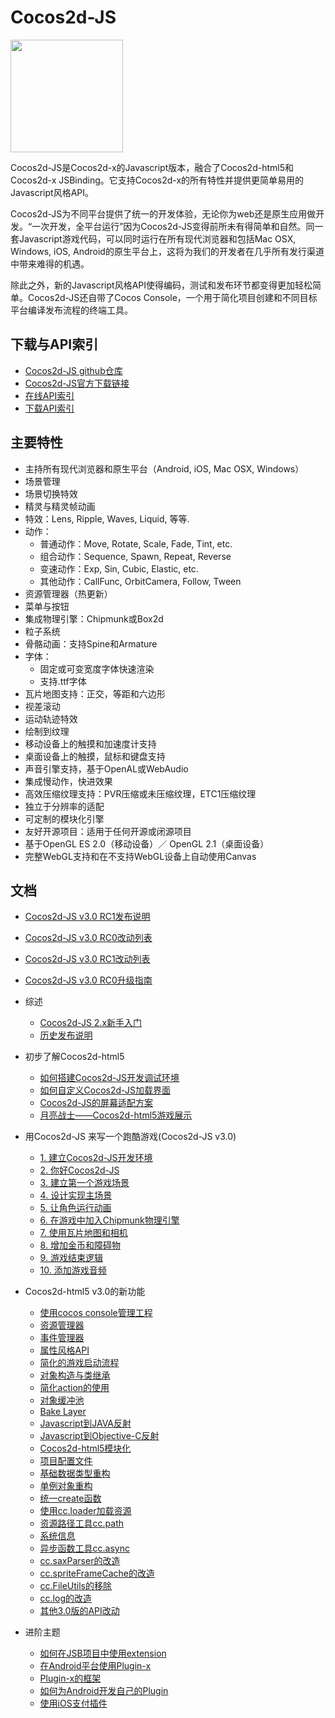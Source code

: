 # Cocos2d-JS

<img src="http://www.cocos2d-x.org/attachments/download/1508" height=180> 

Cocos2d-JS是Cocos2d-x的Javascript版本，融合了Cocos2d-html5和Cocos2d-x JSBinding。它支持Cocos2d-x的所有特性并提供更简单易用的Javascript风格API。

Cocos2d-JS为不同平台提供了统一的开发体验，无论你为web还是原生应用做开发。“一次开发，全平台运行”因为Cocos2d-JS变得前所未有得简单和自然。同一套Javascript游戏代码，可以同时运行在所有现代浏览器和包括Mac OSX, Windows, iOS, Android的原生平台上，这将为我们的开发者在几乎所有发行渠道中带来难得的机遇。

除此之外，新的Javascript风格API使得编码，测试和发布环节都变得更加轻松简单。Cocos2d-JS还自带了Cocos Console，一个用于简化项目创建和不同目标平台编译发布流程的终端工具。

## 下载与API索引

- [Cocos2d-JS github仓库](http://github.com/cocos2d/cocos2d-js/)
- [Cocos2d-JS官方下载链接](http://www.cocos2d-x.org/download)
- [在线API索引](http://www.cocos2d-x.org/wiki/Reference)
- [下载API索引](http://www.cocos2d-x.org/filedown/Cocos2d-JS-v3.0-beta-API.zip)

## 主要特性

* 主持所有现代浏览器和原生平台（Android, iOS, Mac OSX, Windows）
* 场景管理
* 场景切换特效
* 精灵与精灵帧动画
* 特效：Lens, Ripple, Waves, Liquid, 等等.
* 动作：
    * 普通动作：Move, Rotate, Scale, Fade, Tint, etc.
    * 组合动作：Sequence, Spawn, Repeat, Reverse
    * 变速动作：Exp, Sin, Cubic, Elastic, etc.
    * 其他动作：CallFunc, OrbitCamera, Follow, Tween
* 资源管理器（热更新）
* 菜单与按钮
* 集成物理引擎：Chipmunk或Box2d
* 粒子系统
* 骨骼动画：支持Spine和Armature
* 字体：
    * 固定或可变宽度字体快速渲染
    * 支持.ttf字体
* 瓦片地图支持：正交，等距和六边形
* 视差滚动
* 运动轨迹特效
* 绘制到纹理
* 移动设备上的触摸和加速度计支持
* 桌面设备上的触摸，鼠标和键盘支持
* 声音引擎支持，基于OpenAL或WebAudio
* 集成慢动作，快进效果
* 高效压缩纹理支持：PVR压缩或未压缩纹理，ETC1压缩纹理
* 独立于分辨率的适配
* 可定制的模块化引擎
* 友好开源项目：适用于任何开源或闭源项目
* 基于OpenGL ES 2.0（移动设备）／ OpenGL 2.1（桌面设备）
* 完整WebGL支持和在不支持WebGL设备上自动使用Canvas
   
## 文档

- [Cocos2d-JS v3.0 RC1发布说明](./release-notes/v3.0rc1/release-note/zh.md)
- [Cocos2d-JS v3.0 RC0改动列表](./release-notes/v3.0rc0/changelog/en.md)
- [Cocos2d-JS v3.0 RC1改动列表](./release-notes/v3.0rc1/changelog/en.md)
- [Cocos2d-JS v3.0 RC0升级指南](./release-notes/v3.0rc0/upgrade-guide/zh.md)

- 综述
	- [Cocos2d-JS 2.x新手入门](./v2/getting-started_with-cocos2d-html5/zh.md)
	- [历史发布说明](./release-notes/zh.md)
	
- 初步了解Cocos2d-html5
    - [如何搭建Cocos2d-JS开发调试环境](./v2/setup-devenv/zh.md)
    - [如何自定义Cocos2d-JS加载界面](./v2/customize-loading-screen/zh.md)
    - [Cocos2d-JS的屏幕适配方案](./v2/resolution-policy-design/zh.md)
    - [月亮战士——Cocos2d-html5游戏展示](./v2/moonwarriors-cocos2d-html5-showcase/zh.md)
    
- 用Cocos2d-JS 来写一个跑酷游戏(Cocos2d-JS v3.0)
	- [1. 建立Cocos2d-JS开发环境](../../../tutorial/framework/html5/parkour-game-with-javascript-v3.0/chapter1/zh.md)
	- [2. 你好Cocos2d-JS](../../../tutorial/framework/html5/parkour-game-with-javascript-v3.0/chapter2/en.md)
	- [3. 建立第一个游戏场景](../../../tutorial/framework/html5/parkour-game-with-javascript-v3.0/chapter3/en.md)
	- [4. 设计实现主场景](../../../tutorial/framework/html5/parkour-game-with-javascript-v3.0/chapter4/en.md)
	- [5. 让角色运行动画](../../../tutorial/framework/html5/parkour-game-with-javascript-v3.0/chapter5/en.md)
	- [6. 在游戏中加入Chipmunk物理引擎](../../../tutorial/framework/html5/parkour-game-with-javascript-v3.0/chapter6/en.md)
	- [7. 使用瓦片地图和相机](../../../tutorial/framework/html5/parkour-game-with-javascript-v3.0/chapter7/en.md)
	- [8. 增加金币和障碍物](../../../tutorial/framework/html5/parkour-game-with-javascript-v3.0/chapter8/en.md)
	- [9. 游戏结束逻辑](../../../tutorial/framework/html5/parkour-game-with-javascript-v3.0/chapter9/en.md)
	- [10. 添加游戏音频](../../../tutorial/framework/html5/parkour-game-with-javascript-v3.0/chapter10/en.md)

- Cocos2d-html5 v3.0的新功能
    - [使用cocos console管理工程](./v2/cocos-console/zh.md)
    - [资源管理器](./v3/assets-manager/zh.md)
    - [事件管理器](./v3/eventManager/zh.md)
    - [属性风格API](./v3/getter-setter-api/zh.md)
    - [简化的游戏启动流程](./v3/cc-game/zh.md)
    - [对象构造与类继承](./v3/inheritance/zh.md)
    - [简化action的使用](./v3/cc-actions/zh.md)
    - [对象缓冲池](./v3/cc-pool/zh.md)
    - [Bake Layer](./v3/bake-layer/zh.md)
    - [Javascript到JAVA反射](./v3/reflection/zh.md)
    - [Javascript到Objective-C反射](./v3/reflection-oc/zh.md)
    - [Cocos2d-html5模块化](./v3/moduleconfig-json/zh.md)
    - [项目配置文件](./v3/project-json/zh.md)
    - [基础数据类型重构](./v3/basic-data/zh.md)
    - [单例对象重构](./v3/singleton-objs/zh.md)
    - [统一create函数](./v3/create-api/zh.md)
    - [使用cc.loader加载资源](./v3/cc-loader/zh.md)
    - [资源路径工具cc.path](./v3/cc-path/zh.md)
    - [系统信息](./v3/cc-sys/zh.md)
    - [异步函数工具cc.async](./v3/cc-async/zh.md)
    - [cc.saxParser的改造](./v3/cc-saxparser/zh.md)
    - [cc.spriteFrameCache的改造](./v3/cc-spriteframecache/zh.md)
    - [cc.FileUtils的移除](./v3/cc-fileutils/zh.md)
    - [cc.log的改造](./v3/cc-log/zh.md)
    - [其他3.0版的API改动](./v3/more-change-from-v2-to-v3/zh.md)
    
- 进阶主题
    - [如何在JSB项目中使用extension](./jsb/jsb-extension/zh.md)
    - [在Android平台使用Plugin-x](./jsb/plugin-x/how-to-use-plugin-x-on-android/zh.md)
    - [Plugin-x的框架](./jsb/plugin-x/plugin-x-architecture/zh.md)
    - [如何为Android开发自己的Plugin](./jsb/plugin-x/how-to-write-your-own-plugin-for-android/zh.md)
    - [使用iOS支付插件](./jsb/plugin-x/ios-iap/zh.md)